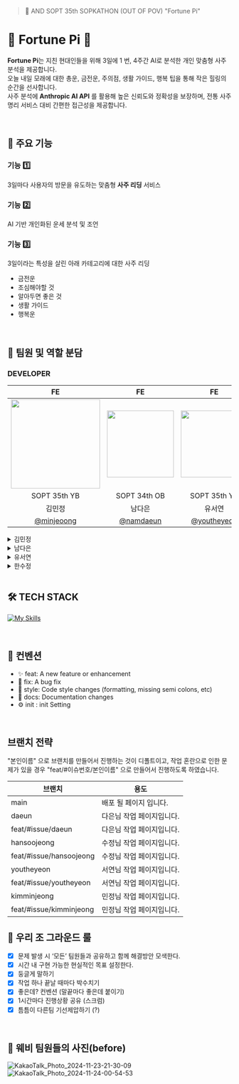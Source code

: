 > 🥠 AND SOPT 35th SOPKATHON (OUT OF POV) "Fortune Pi"

# 🥧 Fortune Pi 🥧

**Fortune Pi**는 지친 현대인들을 위해 3일에 1 번, 4주간 AI로 분석한 개인 맞춤형 사주분석을 제공합니다. <br />
오늘 내일 모래에 대한 총운, 금전운, 주의점, 생활 가이드, 행복 팁을 통해 작은 힐링의 순간을 선사합니다. <br />
사주 분석에 **Anthropic AI API** 를 활용해 높은 신뢰도와 정확성을 보장하며, 전통 사주명리 서비스 대비 간편한 접근성을 제공합니다.

<br />

## 🎂 주요 기능

<h3>  기능 1️⃣ </h3>

3일마다 사용자의 방문을 유도하는 맞춤형 **사주 리딩** 서비스

<h3>  기능 2️⃣ </h3>
AI 기반 개인화된 운세 분석 및 조언

<h3>  기능 3️⃣ </h3>
3일이라는 특성을 살린 아래 카테고리에 대한 사주 리딩

- 금전운
- 조심해야할 것
- 알아두면 좋은 것
- 생활 가이드
- 행복운


<br />


## 👥 팀원 및 역할 분담

### DEVELOPER

|FE | FE |FE | FE |
| :---: | :---: |:---: | :---: |
|<img style="width: 200px;" src="https://github.com/goormthon-Univ/2024_BEOTKKOTTHON_TEAM_4_FE/assets/88662427/a8b3a2b9-0761-4da8-8a79-679c12d34b67" width="150" />|<img src="https://github.com/user-attachments/assets/d24a70cb-8821-4f90-8a13-77ff0ec3b5bc" width="150" height="150" style="object-fit :cover">|<img src="https://avatars.githubusercontent.com/youtheyeon" width="150" height="150" style="object-fit :cover">|<img src="https://avatars.githubusercontent.com/hansoojeongsj" width="150" height="150" style="object-fit :cover">|
|SOPT 35th YB|SOPT 34th OB|SOPT 35th YB|SOPT 35th YB|
|김민정|남다은|유서연|한수정|
|[@minjeoong](https://github.com/minjeoong)|[@namdaeun](https://github.com/namdaeun)| [@youtheyeon](https://github.com/youtheyeon)|[@hansoojeongsj](https://github.com/hansoojeongsj)| 

<details>
  <summary>김민정</summary>
  
  - Home 퍼블리싱
  - 체크박스 퍼블리싱
  - 과제 작성 및 제출
  - 사용자 정보 POST API
  - 팀원 에러 확인 및 해결방안 제안, 관리

</details>

<details>
  <summary>남다은</summary>
  
  - selectbox 퍼블리싱
  - Button 퍼블리싱
  - 캐러셀 퍼블리싱
  - 사주 결과 GET API

</details>

<details>
  <summary>유서연</summary>
  
  - Input 퍼블리싱
  - 날짜 입력 창 퍼블리싱
  - 유저 정보 입력 페이지 퍼블리싱

</details>

<details>
  <summary>한수정</summary>
  
  - 성별 선택 버튼 퍼블리싱
  - 글로벌 스타일 수정 적용
  - 전체 파일 헤더 컴포넌트 퍼블리싱

</details>

<br />

## 🛠️ TECH STACK
[![My Skills](https://skillicons.dev/icons?i=js,html,css,react,emotion,react-query)](https://skillicons.dev)

<br />

## 🍰 컨벤션
- ✨ feat: A new feature or enhancement
- 🐛 fix: A bug fix
- 🎨 style: Code style changes (formatting, missing semi colons, etc)
- 📝 docs: Documentation changes
- ⚙️ init : init Setting

<br />

## 브랜치 전략
"본인이름" 으로 브랜치를 만들어서 진행하는 것이 디폴트이고,
작업 혼란으로 인한 문제가 있을 경우 "feat/#이슈번호/본인이름" 으로 만들어서 진행하도록 하였습니다.


| 브랜치 | 용도 |
| ------ | ---- |
| main   | 배포 될 페이지 입니다.  |
| daeun |다은님 작업 페이지입니다.|
| feat/#issue/daeun |다은님 작업 페이지입니다.|
| hansoojeong  |수정님 작업 페이지입니다.|
| feat/#issue/hansoojeong  |수정님 작업 페이지입니다.|
| youtheyeon |서연님 작업 페이지입니다.|
| feat/#issue/youtheyeon |서연님 작업 페이지입니다.|
| kimminjeong |민정님 작업 페이지입니다.|
| feat/#issue/kimminjeong |민정님 작업 페이지입니다.|



## 🥠 우리 조 그라운드 룰
- [x]  문제 발생 시 ‘모든’ 팀원들과 공유하고 함께 해결방안 모색한다.
- [x]  시간 내 구현 가능한 현실적인 목표 설정한다.
- [x]  둥글게 말하기
- [x]  작업 하나 끝날 때마다 박수치기
- [x]  좋은데? 컨벤션 (말끝마다 좋은데 붙이기)
- [x]  1시간마다 진행상황 공유 (스크럼)
- [x]  틈틈이 다른팀 기선제압하기 (?) 

<br />

## 🌊 웨비 팀원들의 사진(before)

![KakaoTalk_Photo_2024-11-23-21-30-09](https://github.com/user-attachments/assets/c3582656-b5c2-45d3-b221-92d3b1d75138)
![KakaoTalk_Photo_2024-11-24-00-54-53](https://github.com/user-attachments/assets/da4b8b43-416a-4b1b-abbc-86bbc0de8a56)

